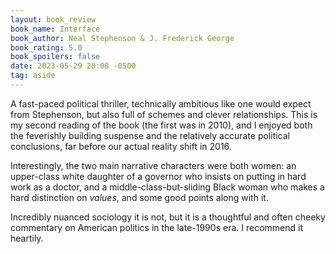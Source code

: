 ```yaml
---
layout: book_review
book_name: Interface
book_author: Neal Stephenson & J. Frederick George
book_rating: 5.0
book_spoilers: false
date: 2023-05-29 20:08 -0500
tag: aside
---
```


A fast-paced political thriller, technically ambitious like one would expect
from Stephenson, but also full of schemes and clever relationships. This is my
second reading of the book (the first was in 2010), and I enjoyed both the
feverishly building suspense and the relatively accurate political conclusions,
far before our actual reality shift in 2016.

Interestingly, the two main narrative characters were both women: an upper-class
white daughter of a governor who insists on putting in hard work as a doctor,
and a middle-class-but-sliding Black woman who makes a hard distinction on
_values_, and some good points along with it.

Incredibly nuanced sociology it is not, but it is a thoughtful and often cheeky
commentary on American politics in the late-1990s era. I recommend it heartily.
